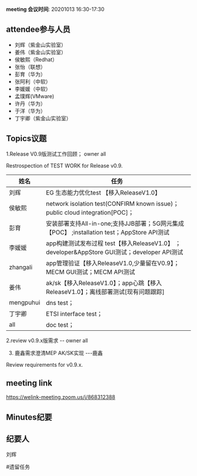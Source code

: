 **meeting 会议时间**: 20201013 16:30-17:30

## attendee参与人员
- 刘辉（紫金山实验室）
- 姜伟（紫金山实验室）
- 侯敏熙（Redhat）
- 张怡（联想）
- 彭育（华为）
- 张阿利（中软）
- 李媛媛（中软）
- 孟璞辉(VMware)
- 许丹（华为）
- 于洋（华为）
- 丁宇卿（紫金山实验室）

## Topics议题
1.Release V0.9版测试工作回顾； owner all

Restrospection of TEST WORK for Release v0.9.


|姓名|任务|  
|---|---|
|刘辉| EG 生态能力优化test 【移入ReleaseV1.0】 |
|侯敏熙   |network isolation test(CONFIRM known issue)；public cloud integration[POC]；|
|彭育   | 安装部署支持All-in-one;支持JJB部署；5G网元集成【POC】 ;installation test；AppStore API测试|
|李媛媛|app构建测试发布过程 test【移入ReleaseV1.0】 ；developer&AppStore GUI测试；developer API测试|
|zhangali|app管理验证【移入ReleaseV1.0,少量留在V0.9】；MECM GUI测试；MECM API测试|
|姜伟|ak/sk【移入ReleaseV1.0】；app心跳【移入ReleaseV1.0】；离线部署测试[现有问题跟踪] |
|mengpuhui|dns test；|
|丁宇卿|ETSI interface test；|
|all|doc test；|


2.review v0.9.x版需求 -- owner all

3. 鹿鑫需求澄清MEP AK/SK实现  ---鹿鑫

Review requirements for v0.9.x.


## meeting link
https://welink-meeting.zoom.us/j/868312388

## Minutes纪要
## 纪要人
刘辉

#遗留任务

